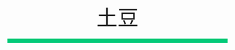 <div align="center">
    <font face="黑体" size="8">土豆</font>
</div></br>
<div style="background-color: #00CA79;height: 10px"></div>